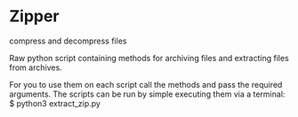 # Zipper
compress and decompress files

Raw python script containing methods for archiving files and extracting files from archives.


For you to use them on each script call the methods and pass the required arguments.
The scripts can be run by simple executing them via a terminal:
	$ python3 extract_zip.py

